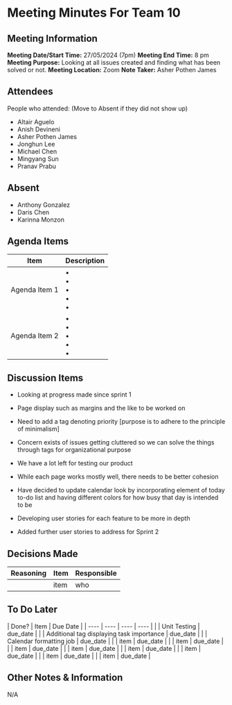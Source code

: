 # Meeting Minutes For Team 10
## Meeting Information
**Meeting Date/Start Time:** 27/05/2024 (7pm) 
**Meeting End Time:** 8 pm
**Meeting Purpose:** Looking at all issues created and finding what has been solved or not.
**Meeting Location:** Zoom
**Note Taker:** Asher Pothen James

## Attendees
People who attended:
(Move to Absent if they did not show up)
- Altair Aguelo
- Anish Devineni
- Asher Pothen James
- Jonghun Lee
- Michael Chen
- Mingyang Sun
- Pranav Prabu

## Absent
- Anthony Gonzalez
- Daris Chen
- Karinna Monzon


## Agenda Items

Item | Description
---- | ----
Agenda Item 1 | • <br>• <br>• <br>• <br>• 
Agenda Item 2 | • <br>• <br>• <br>• <br>• 

## Discussion Items
- Looking at progress made since sprint 1
  
- Page display such as margins and the like to be worked on
  
- Need to add a tag denoting priority [purpose is to adhere to the principle of minimalism]

- Concern exists of issues getting cluttered so we can solve the things through tags for organizational purpose
  
- We have a lot left for testing our product

- While each page works mostly well, there needs to be better cohesion
  
- Have decided to update calendar look by incorporating element of today to-do list and having different colors for how busy that day is intended to be

- Developing user stories for each feature to be more in depth

- Added further user stories to address for Sprint 2

## Decisions Made
| Reasoning | Item | Responsible |
| ---- | ---- | ---- |
| | item | who | 

## To Do Later
| Done? | Item | Due Date |
| ---- | ---- | ---- | ---- |
| | Unit Testing |  due_date |
| | Additional tag displaying task importance |  due_date |
| | Calendar formatting job |  due_date |
| | item |  due_date |
| | item |  due_date |
| | item |  due_date |
| | item |  due_date |
| | item |  due_date |
| | item |  due_date |
| | item |  due_date |
| | item |  due_date |

## Other Notes & Information
N/A
